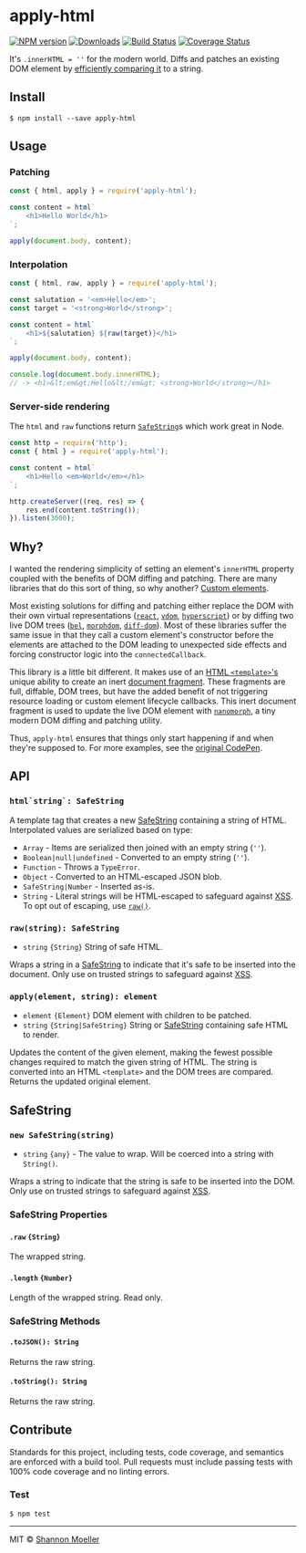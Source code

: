 # apply-html

[![NPM version][npm-img]][npm-url] [![Downloads][downloads-img]][npm-url] [![Build Status][travis-img]][travis-url] [![Coverage Status][coveralls-img]][coveralls-url]

It's `.innerHTML = ''` for the modern world. Diffs and patches an existing DOM element by [efficiently comparing it](#why) to a string.

## Install

```command
$ npm install --save apply-html
```

## Usage

### Patching

```js
const { html, apply } = require('apply-html');

const content = html`
    <h1>Hello World</h1>
`;

apply(document.body, content);
```

### Interpolation

```js
const { html, raw, apply } = require('apply-html');

const salutation = '<em>Hello</em>';
const target = '<strong>World</strong>';

const content = html`
    <h1>${salutation} ${raw(target)}</h1>
`;

apply(document.body, content);

console.log(document.body.innerHTML);
// -> <h1>&lt;em&gt;Hello&lt;/em&gt; <strong>World</strong></h1>
```

### Server-side rendering

The `html` and `raw` functions return [`SafeString`](#safestring)s which work great in Node.

```js
const http = require('http');
const { html } = require('apply-html');

const content = html`
    <h1>Hello <em>World</em></h1>
`;

http.createServer((req, res) => {
    res.end(content.toString());
}).listen(3000);
```

## Why?

I wanted the rendering simplicity of setting an element's `innerHTML` property coupled with the benefits of DOM diffing and patching. There are many libraries that do this sort of thing, so why another? [Custom elements](https://developer.mozilla.org/en-US/docs/Web/Web_Components/Custom_Elements).

Most existing solutions for diffing and patching either replace the DOM with their own virtual representations ([`react`](http://npm.im/react), [`vdom`](http://npm.im/vdom), [`hyperscript`](http://npm.im/hyperscript)) or by diffing two live DOM trees ([`bel`](http://npm.im/bel), [`morphdom`](http://npm.im/morphdom), [`diff-dom`](http://npm.im/diff-dom)). Most of these libraries suffer the same issue in that they call a custom element's constructor before the elements are attached to the DOM leading to unexpected side effects and forcing constructor logic into the `connectedCallback`.

This library is a little bit different. It makes use of an [HTML `<template>`'s](https://developer.mozilla.org/en-US/docs/Web/HTML/Element/template) unique ability to create an inert [document fragment](https://developer.mozilla.org/en-US/docs/Web/API/DocumentFragment). These fragments are full, diffable, DOM trees, but have the added benefit of not triggering resource loading or custom element lifecycle callbacks. This inert document fragment is used to update the live DOM element with [`nanomorph`](http://npm.im/nanomorph), a tiny modern DOM diffing and patching utility.

Thus, `apply-html` ensures that things only start happening if and when they're supposed to. For more examples, see the [original CodePen](https://codepen.io/shannonmoeller/pen/opEdpe?editors=0010).

## API

### `` html`string`: SafeString ``

A template tag that creates a new [SafeString](#safestring) containing a string of HTML. Interpolated values are serialized based on type:

- `Array` - Items are serialized then joined with an empty string (`''`).
- `Boolean|null|undefined` - Converted to an empty string (`''`).
- `Function` - Throws a `TypeError`.
- `Object` - Converted to an HTML-escaped JSON blob.
- `SafeString|Number` - Inserted as-is.
- `String` - Literal strings will be HTML-escaped to safeguard against [XSS](https://www.owasp.org/index.php/Cross-site_Scripting_(XSS)). To opt out of escaping, use [`raw()`](#rawstring-safestring).

### `raw(string): SafeString`

- `string` `{String}` String of safe HTML.

Wraps a string in a [SafeString](#safestring) to indicate that it's safe to be inserted into the document. Only use on trusted strings to safeguard against [XSS](https://www.owasp.org/index.php/Cross-site_Scripting_(XSS)).

### `apply(element, string): element`

- `element` `{Element}` DOM element with children to be patched.
- `string` `{String|SafeString}` String or [SafeString](#safestring) containing safe HTML to render.

Updates the content of the given element, making the fewest possible changes required to match the given string of HTML. The string is converted into an HTML `<template>` and the DOM trees are compared. Returns the updated original element.

## SafeString

### `new SafeString(string)`

- `string` `{any}` - The value to wrap. Will be coerced into a string with `String()`.

Wraps a string to indicate that the string is safe to be inserted into the DOM. Only use on trusted strings to safeguard against [XSS](https://www.owasp.org/index.php/Cross-site_Scripting_(XSS)).

### SafeString Properties

#### `.raw` `{String}`

The wrapped string.

#### `.length` `{Number}`

Length of the wrapped string. Read only.

### SafeString Methods

#### `.toJSON(): String`

Returns the raw string.

#### `.toString(): String`

Returns the raw string.

## Contribute

Standards for this project, including tests, code coverage, and semantics are enforced with a build tool. Pull requests must include passing tests with 100% code coverage and no linting errors.

### Test

```command
$ npm test
```

----

MIT © [Shannon Moeller](http://shannonmoeller.com)

[coveralls-img]: http://img.shields.io/coveralls/shannonmoeller/apply-html/master.svg?style=flat-square
[coveralls-url]: https://coveralls.io/r/shannonmoeller/apply-html
[downloads-img]: http://img.shields.io/npm/dm/apply-html.svg?style=flat-square
[npm-img]:       http://img.shields.io/npm/v/apply-html.svg?style=flat-square
[npm-url]:       https://npmjs.org/package/apply-html
[travis-img]:    http://img.shields.io/travis/shannonmoeller/apply-html.svg?style=flat-square
[travis-url]:    https://travis-ci.org/shannonmoeller/apply-html
